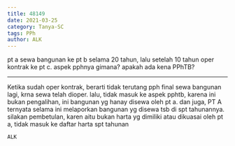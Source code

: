```yaml
---
title: 48149
date: 2021-03-25
category: Tanya-SC
tags: PPh
author: ALK
---
```


pt a sewa bangunan ke pt b selama 20 tahun, lalu setelah 10 tahun oper kontrak ke pt c. aspek pphnya gimana? apakah ada kena PPhTB?

---

Ketika sudah oper kontrak, berarti tidak terutang pph final sewa bangunan lagi, krna sewa telah dioper. lalu, tidak masuk ke aspek pphtb, karena ini bukan pengalihan, ini bangunan yg hanay disewa oleh pt a. dan juga, PT A ternyata selama ini melaporkan bangunan yg disewa tsb di spt tahunannya. silakan pembetulan, karen aitu bukan harta yg dimiliki atau dikuasai oleh pt a, tidak masuk ke daftar harta spt tahunan

`ALK`
